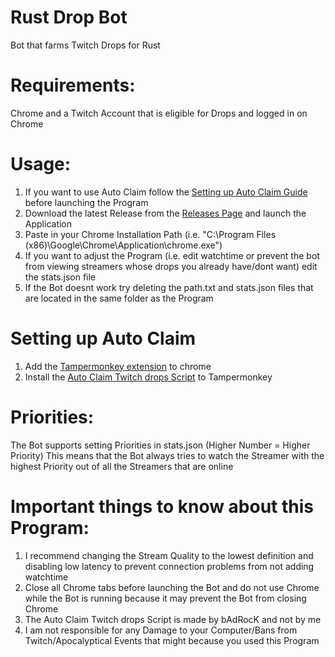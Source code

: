 # Rust Drop Bot
Bot that farms Twitch Drops for Rust

# Requirements: 

Chrome and a Twitch Account that is eligible for Drops and logged in on Chrome

# Usage:

1. If you want to use Auto Claim follow the [Setting up Auto Claim Guide](#setting-up-auto-claim) before launching the Program
2. Download the latest Release from the [Releases Page](https://github.com/toxxic407/rustdropbot/releases) and launch the Application
3. Paste in your Chrome Installation Path (i.e. "C:\Program Files (x86)\Google\Chrome\Application\chrome.exe")
4. If you want to adjust the Program (i.e. edit watchtime or prevent the bot from viewing streamers whose drops you already have/dont want) edit the stats.json file
5. If the Bot doesnt work try deleting the path.txt and stats.json files that are located in the same folder as the Program

# Setting up Auto Claim
1. Add the [Tampermonkey extension](https://www.tampermonkey.net/) to chrome 
2. Install the [Auto Claim Twitch drops Script](https://greasyfork.org/en/scripts/420346-auto-claim-twitch-drop) to Tampermonkey

# Priorities:
The Bot supports setting Priorities in stats.json (Higher Number = Higher Priority)
This means that the Bot always tries to watch the Streamer with the highest Priority out of all the Streamers that are online

# Important things to know about this Program:
1. I recommend changing the Stream Quality to the lowest definition and disabling low latency to prevent connection problems from not adding watchtime
2. Close all Chrome tabs before launching the Bot and do not use Chrome while the Bot is running because it may prevent the Bot from closing Chrome
3. The Auto Claim Twitch drops Script is made by bAdRocK and not by me
4. I am not responsible for any Damage to your Computer/Bans from Twitch/Apocalyptical Events that might because you used this Program
